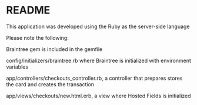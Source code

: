 # README

This application was developed using the Ruby as the server-side language

Please note the following:

Braintree gem is included in the gemfile

config/initializers/braintree.rb where Braintree is initialized with environment variables

app/controllers/checkouts_controller.rb, a controller that prepares stores the card and creates the transaction

app/views/checkouts/new.html.erb, a view where Hosted Fields is initialized




